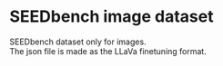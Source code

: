 # SEEDbench image dataset
SEEDbench dataset only for images.               
The json file is made as the LLaVa finetuning format.
